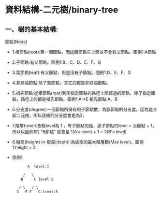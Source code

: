 # 資料結構-二元樹/binary-tree



## 一、樹的基本結構:
  
  節點(Node)
  
  * 1.根節點(root):第一個節點，而這個節點它上面並不會有父節點。圖例1:A節點 
  
  * 2.子節點:有父節點。圖例1:B、C、D、E、F、G
  
  * 3.葉節點(leaf):有父節點，但是沒有子節點。圖例1:D、E、F、G
  
  * 4.非終端節點:除了葉節點，其它的都是非終端節點。
  
  * 5.祖先節點:從根節點(root)到所指定節點的路徑上所經過的節點，除了指定節點，路徑上的都是祖先節點。圖例1:A→E 祖先節點:A、B
  
  * 6.分支度(degree):一個節點所擁有的子節點數，為該節點的分支度。因為是介紹二元樹，所以該樹的分支度會是為2。
  
  * 7.階層(level):樹根level為 1 ，有子節點的話，該子節點的level = 父節點 + 1，所以以圖例1的 "B節點" 就會是 1(A's level) + 1 = 2(B's level)
  
  * 8.樹高(height) or 樹深(depth):為該樹的最大階層數(Max level)。圖例1:height = 3
  
  * 圖例1.
  
               A  level:1
               
             /   \
            B     C level:2
            
           / \   / \
          D   E F   G level:3
